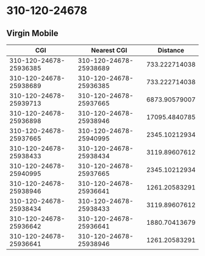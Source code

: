 # 310-120-24678
## Virgin Mobile


| CGI | Nearest CGI | Distance |
|-----|-------------|----------|
| 310-120-24678-25936385 | 310-120-24678-25938689 | 733.222714038 |
| 310-120-24678-25938689 | 310-120-24678-25936385 | 733.222714038 |
| 310-120-24678-25939713 | 310-120-24678-25937665 | 6873.90579007 |
| 310-120-24678-25936898 | 310-120-24678-25938946 | 17095.4840785 |
| 310-120-24678-25937665 | 310-120-24678-25940995 | 2345.10212934 |
| 310-120-24678-25938433 | 310-120-24678-25938434 | 3119.89607612 |
| 310-120-24678-25940995 | 310-120-24678-25937665 | 2345.10212934 |
| 310-120-24678-25938946 | 310-120-24678-25936641 | 1261.20583291 |
| 310-120-24678-25938434 | 310-120-24678-25938433 | 3119.89607612 |
| 310-120-24678-25936642 | 310-120-24678-25936641 | 1880.70413679 |
| 310-120-24678-25936641 | 310-120-24678-25938946 | 1261.20583291 |
